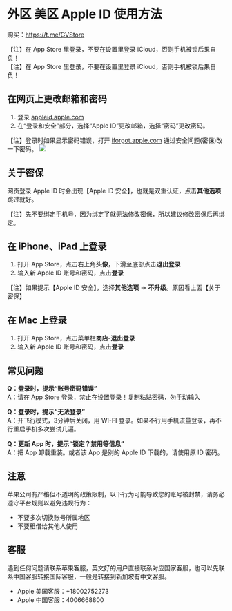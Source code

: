 # 外区 美区 Apple ID 使用方法

购买：https://t.me/GVStore

【注】在 App Store 里登录，不要在设置里登录 iCloud，否则手机被锁后果自负！\
【注】在 App Store 里登录，不要在设置里登录 iCloud，否则手机被锁后果自负！

## 在网页上更改邮箱和密码

1. 登录 [appleid.apple.com](https://appleid.apple.com/)
2. 在“登录和安全”部分，选择“Apple ID”更改邮箱，选择“密码”更改密码。

【注】登录时如果显示密码错误，打开 [iforgot.apple.com](iforgot.apple.com) 通过安全问题(密保)改一下密码。
![](https://i.imgur.com/CEM6qcF.png)

## 关于密保
网页登录 Apple ID 时会出现【Apple ID 安全】，也就是双重认证，点击**其他选项**跳过就好。

【注】先不要绑定手机号，因为绑定了就无法修改密保，所以建议修改密保后再绑定。

## 在 iPhone、iPad 上登录

1. 打开 App Store，点击右上角**头像**，下滑至底部点击**退出登录**
2. 输入新 Apple ID 账号和密码，点击**登录**

【注】如果提示【Apple ID 安全】，选择**其他选项** → **不升级**。原因看上面【关于密保】

## 在 Mac 上登录
1. 打开 App Store，点击菜单栏**商店**-**退出登录**
2. 输入新 Apple ID 账号和密码，点击**登录**

## 常见问题
**Q：登录时，提示“账号密码错误”**\
A：请在 App Store 登录，禁止在设置登录！复制粘贴密码，勿手动输入

**Q：登录时，提示“无法登录”**\
A：开飞行模式，3分钟后关闭，用 WI-FI 登录。如果不行用手机流量登录，再不行重启手机多次尝试几遍。

**Q：更新 App 时，提示“锁定？禁用等信息”**\
A：把 App 卸载重装。或者该 App 是别的 Apple ID 下载的，请使用原 ID 密码。

## 注意

苹果公司有严格但不透明的政策限制，以下行为可能导致您的账号被封禁，请务必遵守平台规则以避免违规行为：

- 不要多次切换账号所属地区
- 不要租借给其他人使用

## 客服
遇到任何问题请联系苹果客服，英文好的用户直接联系对应国家客服，也可以先联系中国客服转接国际客服，一般是转接到新加坡有中文客服。
- Apple 美国客服：+18002752273
- Apple 中国客服：4006668800
